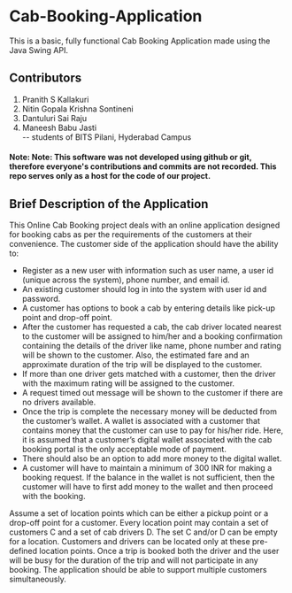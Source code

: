 # Cab-Booking-Application
This is a basic, fully functional Cab Booking Application made using the Java Swing API.

## Contributors
1. Pranith S Kallakuri
2. Nitin Gopala Krishna Sontineni
3. Dantuluri Sai Raju
4. Maneesh Babu Jasti<br />
   -- students of BITS Pilani, Hyderabad Campus

#### Note: Note: This software was not developed using github or git, therefore everyone's contributions and commits are not recorded. This repo serves only as a host for the code of our project.

## Brief Description of the Application
This Online Cab Booking project deals with an online application designed for booking cabs as
per the requirements of the customers at their convenience. The customer side of the application
should have the ability to:

* Register as a new user with information such as user name, a user id (unique across the
system), phone number, and email id.
* An existing customer should log in into the system with user id and password.
* A customer has options to book a cab by entering details like pick-up point and drop-off
point.
* After the customer has requested a cab, the cab driver located nearest to the customer
will be assigned to him/her and a booking confirmation containing the details of the driver
like name, phone number and rating will be shown to the customer. Also, the estimated
fare and an approximate duration of the trip will be displayed to the customer.
* If more than one driver gets matched with a customer, then the driver with the maximum
rating will be assigned to the customer.
* A request timed out message will be shown to the customer if there are no drivers
available.
* Once the trip is complete the necessary money will be deducted from the customer’s
wallet. A wallet is associated with a customer that contains money that the customer can
use to pay for his/her ride. Here, it is assumed that a customer’s digital wallet associated
with the cab booking portal is the only acceptable mode of payment.
* There should also be an option to add more money to the digital wallet.
* A customer will have to maintain a minimum of 300 INR for making a booking request. If
the balance in the wallet is not sufficient, then the customer will have to first add money to
the wallet and then proceed with the booking.

Assume a set of location points which can be either a pickup point or a drop-off point for a
customer. Every location point may contain a set of customers C and a set of cab drivers D. The
set C and/or D can be empty for a location. Customers and drivers can be located only at these
pre-defined location points. Once a trip is booked both the driver and the user will be busy for the
duration of the trip and will not participate in any booking. The application should be able to
support multiple customers simultaneously.
